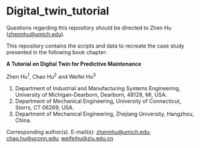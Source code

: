 # Digital_twin_tutorial

Questions regarding this repository should be directed to Zhen Hu (zhennhu@umich.edu).

This repository contains the scripts and data to recreate the case study presented in the following book chapter:

**A Tutorial on Digital Twin for Predictive Maintenance**
  
Zhen Hu<sup>1</sup>, Chao Hu<sup>2</sup> and Weifei Hu<sup>3</sup>

1. Department of Industrial and Manufacturing Systems Engineering, University of Michigan-Dearborn, Dearborn, 48128, MI, USA.
2. Department of Mechanical Engineering, University of Connecticut, Storrs, CT 06269, USA.
3. Department of Mechanical Engineering, Zhejiang University, Hangzhou, China.

Corresponding author(s). E-mail(s): zhennhu@umich.edu; chao.hu@uconn.edu; weifeihu@zju.edu.cn
